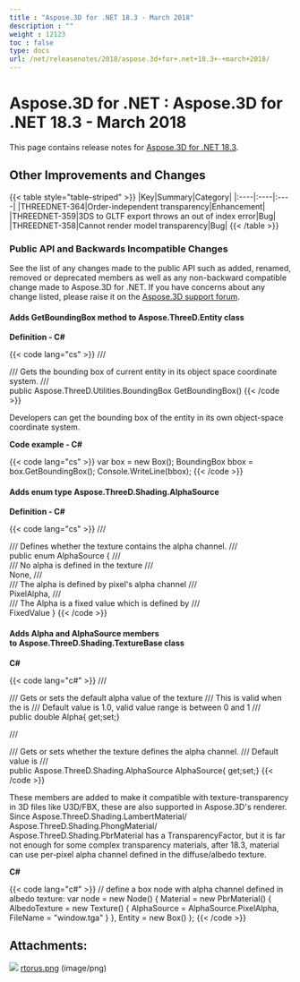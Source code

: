 ```yaml
---
title : "Aspose.3D for .NET 18.3 - March 2018" 
description : "" 
weight : 12123 
toc : false
type: docs
url: /net/releasenotes/2018/aspose.3d+for+.net+18.3+-+march+2018/
---
```


# Aspose.3D for .NET : Aspose.3D for .NET 18.3 - March 2018


This page contains release notes for [Aspose.3D for .NET 18.3](https://www.nuget.org/packages/Aspose.3D/18.3.0).

## Other Improvements and Changes

{{< table style="table-striped" >}}
|Key|Summary|Category|
|:----|:----|:----|
|THREEDNET-364|Order-independent transparency|Enhancement|
|THREEDNET-359|3DS to GLTF export throws an out of index error|Bug|
|THREEDNET-358|Cannot render model transparency|Bug|
{{< /table >}}

### Public API and Backwards Incompatible Changes

See the list of any changes made to the public API such as added, renamed, removed or deprecated members as well as any non-backward compatible change made to Aspose.3D for .NET. If you have concerns about any change listed, please raise it on the [Aspose.3D support forum](http://www.aspose.com/community/forums/aspose.3d-product-family/535/showforum.aspx).

#### Adds GetBoundingBox method to Aspose.ThreeD.Entity class

**Definition - C#**

{{< code lang="cs" >}}
/// <summary>
/// Gets the bounding box of current entity in its object space coordinate system.
/// </summary>
public Aspose.ThreeD.Utilities.BoundingBox GetBoundingBox()
{{< /code >}}

Developers can get the bounding box of the entity in its own object-space coordinate system.

**Code example - C#**

{{< code lang="cs" >}}
var box = new Box();
BoundingBox bbox = box.GetBoundingBox(); 
Console.WriteLine(bbox);
{{< /code >}}

#### Adds enum type Aspose.ThreeD.Shading.AlphaSource

**Definition - C#**

{{< code lang="cs" >}}
/// <summary>
/// Defines whether the texture contains the alpha channel.
/// </summary>
public enum AlphaSource
{
    /// <summary>
    /// No alpha is defined in the texture
    /// </summary>
    None,
    /// <summary>
    /// The alpha is defined by pixel's alpha channel
    /// </summary>
    PixelAlpha,
    /// <summary>
    /// The Alpha is a fixed value which is defined by <see cref="TextureBase.Alpha"/> 
    /// </summary>
    FixedValue
}
{{< /code >}}

#### Adds Alpha and AlphaSource members to Aspose.ThreeD.Shading.TextureBase class

**C#**

{{< code lang="c#" >}}
/// <summary>
/// Gets or sets the default alpha value of the texture
/// This is valid when the <see cref="AlphaSource"/> is <see cref="Aspose.ThreeD.Shading.AlphaSource.PixelAlpha"/>
/// Default value is 1.0, valid value range is between 0 and 1
/// </summary>
public double Alpha{ get;set;}

/// <summary>
/// Gets or sets whether the texture defines the alpha channel.
/// Default value is <see cref="Aspose.ThreeD.Shading.AlphaSource.None"/>
/// </summary>
public Aspose.ThreeD.Shading.AlphaSource AlphaSource{ get;set;}
{{< /code >}}

These members are added to make it compatible with texture-transparency in 3D files like U3D/FBX, these are also supported in Aspose.3D's renderer. Since Aspose.ThreeD.Shading.LambertMaterial/ Aspose.ThreeD.Shading.PhongMaterial/ Aspose.ThreeD.Shading.PbrMaterial has a TransparencyFactor, but it is far not enough for some complex transparency materials, after 18.3, material can use per-pixel alpha channel defined in the diffuse/albedo texture.

**C#**

{{< code lang="c#" >}}
// define a box node with alpha channel defined in albedo texture:
var node = new Node()
{
    Material = new PbrMaterial()
    {
        AlbedoTexture = new Texture()
        {
            AlphaSource = AlphaSource.PixelAlpha,
            FileName = "window.tga"
        }
    },
    Entity = new Box()
};
{{< /code >}}

## Attachments:

![](https://docs2.aspose.com/3d/net/images/icons/bullet_blue.gif) [rtorus.png](https://docs2.aspose.com/3d/net/attachments/61553505/61767887.png) (image/png)  

